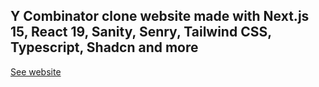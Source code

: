 ## Y Combinator clone website made with Next.js 15, React 19, Sanity, Senry, Tailwind CSS, Typescript, Shadcn and more

[See website](https://yc-clone-j39m.vercel.app/)